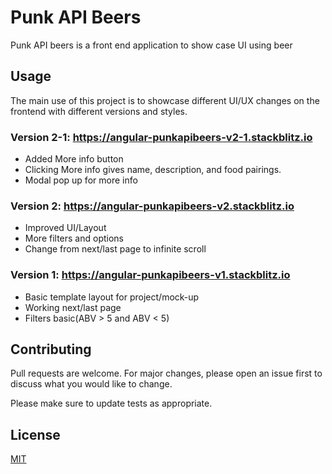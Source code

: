 # Punk API Beers

Punk API beers is a front end application to show case UI using beer

## Usage

The main use of this project is to showcase different UI/UX changes on the frontend with different versions and styles.

### Version 2-1: https://angular-punkapibeers-v2-1.stackblitz.io

- Added More info button
- Clicking More info gives name, description, and food pairings.
- Modal pop up for more info

### Version 2: https://angular-punkapibeers-v2.stackblitz.io

- Improved UI/Layout
- More filters and options
- Change from next/last page to infinite scroll

### Version 1: https://angular-punkapibeers-v1.stackblitz.io

- Basic template layout for project/mock-up
- Working next/last page
- Filters basic(ABV > 5 and ABV < 5)

## Contributing
Pull requests are welcome. For major changes, please open an issue first to discuss what you would like to change.

Please make sure to update tests as appropriate.

## License
[MIT](https://choosealicense.com/licenses/mit/)
